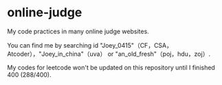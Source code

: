 # online-judge
My code practices in many online judge websites. 

You can find me by searching id "Joey_0415"（CF，CSA， Atcoder），"Joey_in_china"（uva） or "an_old_fresh"（poj，hdu，zoj）. 

My codes for leetcode won't be updated on this repository until I finished 400 (288/400). 

